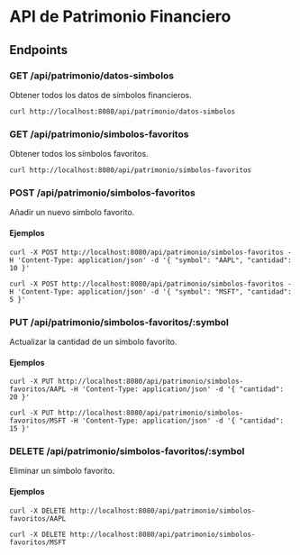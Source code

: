 # API de Patrimonio Financiero

## Endpoints

### GET /api/patrimonio/datos-simbolos

Obtener todos los datos de símbolos financieros.

```shell
curl http://localhost:8080/api/patrimonio/datos-simbolos
```

### GET /api/patrimonio/simbolos-favoritos

Obtener todos los símbolos favoritos.

```shell
curl http://localhost:8080/api/patrimonio/simbolos-favoritos
```

### POST /api/patrimonio/simbolos-favoritos

Añadir un nuevo símbolo favorito.

#### Ejemplos

```shell
curl -X POST http://localhost:8080/api/patrimonio/simbolos-favoritos -H 'Content-Type: application/json' -d '{ "symbol": "AAPL", "cantidad": 10 }'
```

```shell
curl -X POST http://localhost:8080/api/patrimonio/simbolos-favoritos -H 'Content-Type: application/json' -d '{ "symbol": "MSFT", "cantidad": 5 }'
```

### PUT /api/patrimonio/simbolos-favoritos/:symbol

Actualizar la cantidad de un símbolo favorito.

#### Ejemplos

```shell
curl -X PUT http://localhost:8080/api/patrimonio/simbolos-favoritos/AAPL -H 'Content-Type: application/json' -d '{ "cantidad": 20 }'
```

```shell
curl -X PUT http://localhost:8080/api/patrimonio/simbolos-favoritos/MSFT -H 'Content-Type: application/json' -d '{ "cantidad": 15 }'
```

### DELETE /api/patrimonio/simbolos-favoritos/:symbol

Eliminar un símbolo favorito.

#### Ejemplos

```shell
curl -X DELETE http://localhost:8080/api/patrimonio/simbolos-favoritos/AAPL
```

```shell
curl -X DELETE http://localhost:8080/api/patrimonio/simbolos-favoritos/MSFT
```
